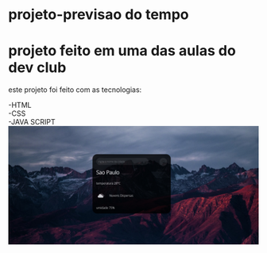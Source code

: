 # projeto-previsao do tempo 

<h1>projeto feito em uma das aulas do dev club</h1>

<p>este projeto foi feito com as tecnologias:</p>
-HTML
<br>
-CSS
<br>
-JAVA SCRIPT

<img src="https://github.com/Gug4ZL/projeto-clima---primeiro-projeto-com-suporte/blob/main/assets/2023-06-22.png?raw=true">
<br>
<img src="">
